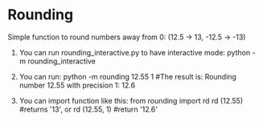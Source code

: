 # Rounding

Simple function to round numbers away from 0:
(12.5 -> 13, -12.5 -> -13)

1. You can run rounding_interactive.py to have interactive mode:
python -m rounding_interactive

2. You can run:
python -m rounding 12.55 1 #The result is: Rounding number 12.55 with precision 1: 12.6

3. You can import function like this:
from rounding import rd
rd (12.55) #returns '13', or
rd (12.55, 1) #return '12.6'
